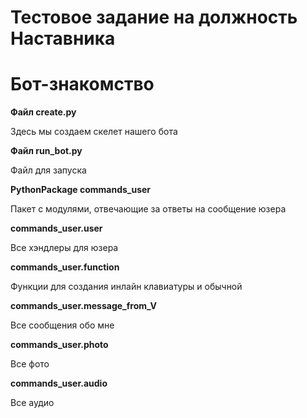 # Тестовое задание на должность Наставника
# Бот-знакомство
__Файл create.py__

Здесь мы создаем скелет нашего бота

__Файл run_bot.py__ 

Файл для запуска

__PythonPackage commands_user__

Пакет с модулями, отвечающие за ответы на сообщение юзера

__commands_user.user__

Все хэндлеры для юзера

__commands_user.function__

Функции для создания инлайн клавиатуры и обычной

__commands_user.message_from_V__

Все сообщения обо мне

__commands_user.photo__

Все фото

__commands_user.audio__

Все аудио
